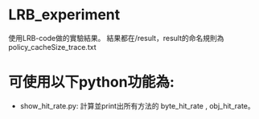 # LRB_experiment
使用LRB-code做的實驗結果。
結果都在/result，result的命名規則為 policy_cacheSize_trace.txt

# 可使用以下python功能為:
* show_hit_rate.py: 計算並print出所有方法的 byte_hit_rate , obj_hit_rate。
